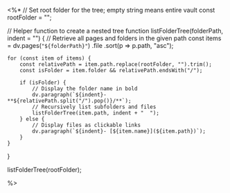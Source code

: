 <%*
// Set root folder for the tree; empty string means entire vault
const rootFolder = "";

// Helper function to create a nested tree
function listFolderTree(folderPath, indent = "") {
    // Retrieve all pages and folders in the given path
    const items = dv.pages(`"${folderPath}"`)
        .file
        .sort(p => p.path, "asc");

    for (const item of items) {
        const relativePath = item.path.replace(rootFolder, "").trim();
        const isFolder = item.folder && relativePath.endsWith("/");

        if (isFolder) {
            // Display the folder name in bold
            dv.paragraph(`${indent}- **${relativePath.split("/").pop()}/**`);
            // Recursively list subfolders and files
            listFolderTree(item.path, indent + "  ");
        } else {
            // Display files as clickable links
            dv.paragraph(`${indent}- [${item.name}](${item.path})`);
        }
    }
}

listFolderTree(rootFolder);

%>


